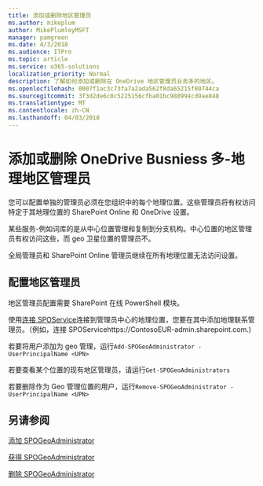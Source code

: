 ```yaml
---
title: 添加或删除地区管理员
ms.author: mikeplum
author: MikePlumleyMSFT
manager: pamgreen
ms.date: 4/3/2018
ms.audience: ITPro
ms.topic: article
ms.service: o365-solutions
localization_priority: Normal
description: 了解如何添加或删除在 OneDrive 地区管理员业务多的地区。
ms.openlocfilehash: 0007f1ac3c73fa7a2ada562f8da65215f80744ca
ms.sourcegitcommit: 3f3d2de6c0c5225156cfba01bc980994cd9ae848
ms.translationtype: MT
ms.contentlocale: zh-CN
ms.lasthandoff: 04/03/2018
---
```

# <a name="add-or-remove-a-geo-administrator-in-onedrive-for-busniess-multi-geo"></a>添加或删除 OneDrive Busniess 多-地理地区管理员

您可以配置单独的管理员必须在您组织中的每个地理位置。这些管理员将有权访问特定于其地理位置的 SharePoint Online 和 OneDrive 设置。

某些服务-例如词库的是从中心位置管理和复制到分支机构。中心位置的地区管理员有权访问这些，而 geo 卫星位置的管理员不。

全局管理员和 SharePoint Online 管理员继续在所有地理位置无法访问设置。

## <a name="configuring-geo-administrators"></a>配置地区管理员

地区管理员配置需要 SharePoint 在线 PowerShell 模块。

使用[连接 SPOService](https://docs.microsoft.com/powershell/module/sharepoint-online/Connect-SPOService)连接到管理员中心的地理位置，您要在其中添加地理联系管理员。（例如，连接 SPOServicehttps://ContosoEUR-admin.sharepoint.com.)

若要将用户添加为 geo 管理，运行`Add-SPOGeoAdministrator -UserPrincipalName <UPN>`

若要查看某个位置的现有地区管理员，请运行`Get-SPOGeoAdministrators`

若要删除作为 Geo 管理位置的用户，运行`Remove-SPOGeoAdministrator -UserPrincipalName <UPN>`

## <a name="see-also"></a>另请参阅

[添加 SPOGeoAdministrator](https://docs.microsoft.com/powershell/module/sharepoint-online/add-spogeoadministrator)

[获得 SPOGeoAdministrator](https://docs.microsoft.com/powershell/module/sharepoint-online/get-spogeoadministrator)

[删除 SPOGeoAdministrator](https://docs.microsoft.com/powershell/module/sharepoint-online/remove-spogeoadministrator)